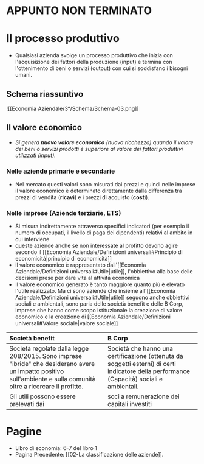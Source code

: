 # APPUNTO NON TERMINATO

# Il processo produttivo

- Qualsiasi azienda svolge un processo produttivo che inizia con l'acquisizione dei fattori della produzione (input) e termina con l'ottenimento di beni o servizi (output) con cui si soddisfano i bisogni umani.

## Schema riassuntivo

![[Economia Aziendale/3°/Schema/Schema-03.png]]

## Il valore economico
- *Si genera **nuovo valore economico** (nuova ricchezza) quando il valore dei beni o servizi prodotti è superiore al valore dei fattori produttivi utilizzati (input).*
### Nelle aziende primarie e secondarie
- Nel mercato questi valori sono misurati dai prezzi e quindi nelle imprese il valore economico è determinato direttamente dalla differenza tra prezzi di vendita (**ricavi**) e i prezzi di acquisto (**costi**).
### Nelle imprese (Aziende terziarie, ETS)
- Si misura indirettamente attraverso specifici indicatori (per esempio il numero di occupati, il livello di paga dei dipendenti) relativi al ambito in cui interviene
- queste aziende anche se non interessate al profitto devono agire secondo il [[Economia Aziendale/Definizioni universali#Principio di economicità|principio di economicità]]
- il valore economico è rappresentato dall'[[Economia Aziendale/Definizioni universali#Utile|utile]], l'obbiettivo alla base delle decisioni prese per dare vita al attività economica
- Il valore economico generato è tanto maggiore quanto più è elevato l'utile realizzato. Ma ci sono aziende che insieme all'[[Economia Aziendale/Definizioni universali#Utile|utile]] seguono anche obbiettivi sociali e ambientali, sono parla delle società benefit e delle B Corp, imprese che hanno come scopo istituzionale la creazione di valore economico e la creazione di [[Economia Aziendale/Definizioni universali#Valore sociale|valore sociale]]

| Società benefit                                                                                                                                                     | B Corp                                                                                                                                     |
| :------------------------------------------------------------------------------------------------------------------------------------------------------------------ | :----------------------------------------------------------------------------------------------------------------------------------------- |
| Società regolate dalla legge 208/2015. Sono imprese "ibride" che desiderano avere un impatto positivo sull'ambiente e sulla comunità oltre a ricercare il profitto. | Società che hanno una certificazione (ottenuta da soggetti esterni) di certi indicatore della performance (Capacità) sociali e ambientali. |
| Gli utili possono essere prelevati dai                                                                                                                              | soci a remunerazione dei capitali investiti                                                                                                |

# Pagine
- Libro di economia: 6-7 del libro 1
- Pagina Precedente: [[02-La classificazione delle aziende]].